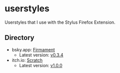 # userstyles
Userstyles that I use with the Stylus Firefox Extension.

## Directory
- bsky.app: [Firmament](https://github.com/haraiva/userstyles/tree/main/bsky)
	- Latest version: [v0.3.4](https://github.com/haraiva/userstyles/releases/tag/firmament-v0.3.4)
- itch.io: [Scratch](https://github.com/haraiva/userstyles/tree/main/itch.io)
	- Latest version: [v1.0.0](https://github.com/haraiva/userstyles/releases/tag/scratch-v1.0.0)

